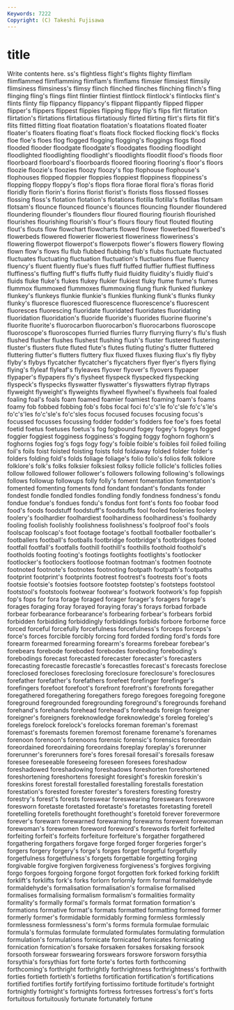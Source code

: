 ```yaml
---
Keywords: 7222 
Copyright: (C) Takeshi Fujisawa
---
```


# title

Write contents here.
ss's flightless flight's flights flighty flimflam flimflammed flimflamming flimflam's
flimflams flimsier flimsiest flimsily flimsiness flimsiness's flimsy flinch flinched flinches
flinching flinch's fling flinging fling's flings flint flintier flintiest flintlock
flintlock's flintlocks flint's flints flinty flip flippancy flippancy's flippant flippantly
flipped flipper flipper's flippers flippest flippies flipping flippy flip's flips
flirt flirtation flirtation's flirtations flirtatious flirtatiously flirted flirting flirt's flirts
flit flit's flits flitted flitting float floatation floatation's floatations floated
floater floater's floaters floating float's floats flock flocked flocking flock's
flocks floe floe's floes flog flogged flogging flogging's floggings flogs
flood flooded flooder floodgate floodgate's floodgates flooding floodlight floodlighted floodlighting
floodlight's floodlights floodlit flood's floods floor floorboard floorboard's floorboards floored
flooring flooring's floor's floors floozie floozie's floozies floozy floozy's flop
flophouse flophouse's flophouses flopped floppier floppies floppiest floppiness floppiness's flopping
floppy floppy's flop's flops flora florae floral flora's floras florid
floridly florin florin's florins florist florist's florists floss flossed flosses
flossing floss's flotation flotation's flotations flotilla flotilla's flotillas flotsam flotsam's
flounce flounced flounce's flounces flouncing flounder floundered floundering flounder's flounders
flour floured flouring flourish flourished flourishes flourishing flourish's flour's flours
floury flout flouted flouting flout's flouts flow flowchart flowcharts flowed
flower flowerbed flowerbed's flowerbeds flowered flowerier floweriest floweriness floweriness's flowering
flowerpot flowerpot's flowerpots flower's flowers flowery flowing flown flow's flows
flu flub flubbed flubbing flub's flubs fluctuate fluctuated fluctuates fluctuating
fluctuation fluctuation's fluctuations flue fluency fluency's fluent fluently flue's flues
fluff fluffed fluffier fluffiest fluffiness fluffiness's fluffing fluff's fluffs fluffy
fluid fluidity fluidity's fluidly fluid's fluids fluke fluke's flukes flukey
flukier flukiest fluky flume flume's flumes flummox flummoxed flummoxes flummoxing
flung flunk flunked flunkey flunkey's flunkeys flunkie flunkie's flunkies flunking
flunk's flunks flunky flunky's fluoresce fluoresced fluorescence fluorescence's fluorescent fluoresces
fluorescing fluoridate fluoridated fluoridates fluoridating fluoridation fluoridation's fluoride fluoride's fluorides
fluorine fluorine's fluorite fluorite's fluorocarbon fluorocarbon's fluorocarbons fluoroscope fluoroscope's fluoroscopes
flurried flurries flurry flurrying flurry's flu's flush flushed flusher flushes
flushest flushing flush's fluster flustered flustering fluster's flusters flute fluted
flute's flutes fluting fluting's flutter fluttered fluttering flutter's flutters fluttery
flux fluxed fluxes fluxing flux's fly flyby flyby's flybys flycatcher
flycatcher's flycatchers flyer flyer's flyers flying flying's flyleaf flyleaf's flyleaves
flyover flyover's flyovers flypaper flypaper's flypapers fly's flysheet flyspeck flyspecked
flyspecking flyspeck's flyspecks flyswatter flyswatter's flyswatters flytrap flytraps flyweight flyweight's
flyweights flywheel flywheel's flywheels foal foaled foaling foal's foals foam
foamed foamier foamiest foaming foam's foams foamy fob fobbed fobbing
fob's fobs focal foci fo'c's'le fo'c'sle fo'c's'le's fo'c's'les fo'c'sle's fo'c'sles
focus focused focuses focusing focus's focussed focusses focussing fodder fodder's
fodders foe foe's foes foetal foetid foetus foetuses foetus's fog
fogbound fogey fogey's fogeys fogged foggier foggiest fogginess fogginess's fogging
foggy foghorn foghorn's foghorns fogies fog's fogs fogy fogy's foible
foible's foibles foil foiled foiling foil's foils foist foisted foisting
foists fold foldaway folded folder folder's folders folding fold's folds
foliage foliage's folio folio's folios folk folklore folklore's folk's folks
folksier folksiest folksy follicle follicle's follicles follies follow followed follower
follower's followers following following's followings follows followup followups folly folly's
foment fomentation fomentation's fomented fomenting foments fond fondant fondant's fondants
fonder fondest fondle fondled fondles fondling fondly fondness fondness's fondu
fondue fondue's fondues fondu's fondus font font's fonts foo foobar
food food's foods foodstuff foodstuff's foodstuffs fool fooled fooleries foolery
foolery's foolhardier foolhardiest foolhardiness foolhardiness's foolhardy fooling foolish foolishly foolishness
foolishness's foolproof fool's fools foolscap foolscap's foot footage footage's football
footballer footballer's footballers football's footballs footbridge footbridge's footbridges footed footfall
footfall's footfalls foothill foothill's foothills foothold foothold's footholds footing footing's
footings footlights footlights's footlocker footlocker's footlockers footloose footman footman's footmen
footnote footnoted footnote's footnotes footnoting footpath footpath's footpaths footprint footprint's
footprints footrest footrest's footrests foot's foots footsie footsie's footsies footsore
footstep footstep's footsteps footstool footstool's footstools footwear footwear's footwork footwork's
fop foppish fop's fops for fora forage foraged forager forager's
foragers forage's forages foraging foray forayed foraying foray's forays forbad
forbade forbear forbearance forbearance's forbearing forbear's forbears forbid forbidden forbidding
forbiddingly forbiddings forbids forbore forborne force forced forceful forcefully forcefulness
forcefulness's forceps forceps's force's forces forcible forcibly forcing ford forded
fording ford's fords fore forearm forearmed forearming forearm's forearms forebear
forebear's forebears forebode foreboded forebodes foreboding foreboding's forebodings forecast forecasted
forecaster forecaster's forecasters forecasting forecastle forecastle's forecastles forecast's forecasts foreclose
foreclosed forecloses foreclosing foreclosure foreclosure's foreclosures forefather forefather's forefathers forefeet
forefinger forefinger's forefingers forefoot forefoot's forefront forefront's forefronts foregather foregathered
foregathering foregathers forego foregoes foregoing foregone foreground foregrounded foregrounding foreground's
foregrounds forehand forehand's forehands forehead forehead's foreheads foreign foreigner foreigner's
foreigners foreknowledge foreknowledge's foreleg foreleg's forelegs forelock forelock's forelocks foreman
foreman's foremast foremast's foremasts foremen foremost forename forename's forenames forenoon
forenoon's forenoons forensic forensic's forensics foreordain foreordained foreordaining foreordains foreplay
foreplay's forerunner forerunner's forerunners fore's fores foresail foresail's foresails foresaw
foresee foreseeable foreseeing foreseen foresees foreshadow foreshadowed foreshadowing foreshadows foreshorten
foreshortened foreshortening foreshortens foresight foresight's foreskin foreskin's foreskins forest forestall
forestalled forestalling forestalls forestation forestation's forested forester forester's foresters foresting
forestry forestry's forest's forests foreswear foreswearing foreswears foreswore foresworn foretaste
foretasted foretaste's foretastes foretasting foretell foretelling foretells forethought forethought's foretold
forever forevermore forever's forewarn forewarned forewarning forewarns forewent forewoman forewoman's
forewomen foreword foreword's forewords forfeit forfeited forfeiting forfeit's forfeits forfeiture
forfeiture's forgather forgathered forgathering forgathers forgave forge forged forger forgeries
forger's forgers forgery forgery's forge's forges forget forgetful forgetfully forgetfulness
forgetfulness's forgets forgettable forgetting forging forgivable forgive forgiven forgiveness forgiveness's
forgives forgiving forgo forgoes forgoing forgone forgot forgotten fork forked
forking forklift forklift's forklifts fork's forks forlorn forlornly form formal
formaldehyde formaldehyde's formalisation formalisation's formalise formalised formalises formalising formalism formalism's
formalities formality formality's formally formal's formals format formation formation's formations
formative format's formats formatted formatting formed former formerly former's formidable
formidably forming formless formlessly formlessness formlessness's form's forms formula formulae
formulaic formula's formulas formulate formulated formulates formulating formulation formulation's formulations
fornicate fornicated fornicates fornicating fornication fornication's forsake forsaken forsakes forsaking
forsook forsooth forswear forswearing forswears forswore forsworn forsythia forsythia's forsythias
fort forte forte's fortes forth forthcoming forthcoming's forthright forthrightly forthrightness
forthrightness's forthwith forties fortieth fortieth's fortieths fortification fortification's fortifications fortified
fortifies fortify fortifying fortissimo fortitude fortitude's fortnight fortnightly fortnight's fortnights
fortress fortresses fortress's fort's forts fortuitous fortuitously fortunate fortunately fortune
